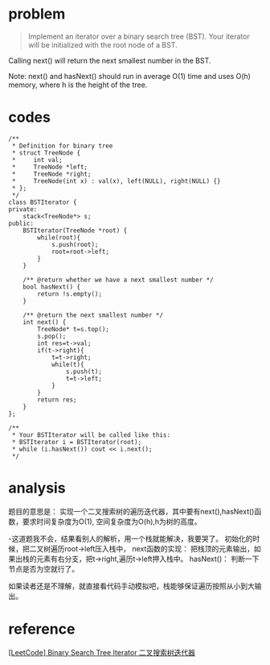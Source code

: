 # problem
>Implement an iterator over a binary search tree (BST). Your iterator will be initialized with the root node of a BST.

Calling next() will return the next smallest number in the BST.

Note: next() and hasNext() should run in average O(1) time and uses O(h) memory, where h is the height of the tree.

# codes
```
/**
 * Definition for binary tree
 * struct TreeNode {
 *     int val;
 *     TreeNode *left;
 *     TreeNode *right;
 *     TreeNode(int x) : val(x), left(NULL), right(NULL) {}
 * };
 */
class BSTIterator {
private:
    stack<TreeNode*> s;
public:
    BSTIterator(TreeNode *root) {
        while(root){
            s.push(root);
            root=root->left;
        }
    }

    /** @return whether we have a next smallest number */
    bool hasNext() {
        return !s.empty();
    }

    /** @return the next smallest number */
    int next() {
        TreeNode* t=s.top();
        s.pop();
        int res=t->val;
        if(t->right){
            t=t->right;
            while(t){
                s.push(t);
                t=t->left;
            }
        }
        return res;
    }
};

/**
 * Your BSTIterator will be called like this:
 * BSTIterator i = BSTIterator(root);
 * while (i.hasNext()) cout << i.next();
 */
```

# analysis

题目的意思是：
实现一个二叉搜索树的遍历迭代器，其中要有next(),hasNext()函数，要求时间复杂度为O(1), 空间复杂度为O(h),h为树的高度。

-这道题我不会，结果看别人的解析，用一个栈就能解决，我要哭了。
初始化的时候，把二叉树遍历root->left压入栈中，
next函数的实现：
把栈顶的元素输出，如果出栈的元素有右分支，把t->right,遍历t->left押入栈中。
hasNext()：
判断一下节点是否为空就行了。

如果读者还是不理解，就直接看代码手动模拟吧，栈能够保证遍历按照从小到大输出。

# reference
[[LeetCode] Binary Search Tree Iterator 二叉搜索树迭代器][1]

[1]: http://www.cnblogs.com/grandyang/p/4231455.html